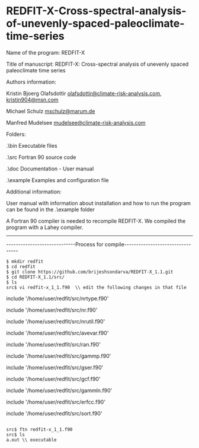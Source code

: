 # REDFIT-X-Cross-spectral-analysis-of-unevenly-spaced-paleoclimate-time-series

Name of the program: REDFIT-X



Title of manuscript: REDFIT-X: Cross-spectral analysis of unevenly spaced paleoclimate time series



Authors information:

Kristin Bjoerg Olafsdottir	olafsdottir@climate-risk-analysis.com, kristin904@msn.com

Michael Schulz			mschulz@marum.de

Manfred Mudelsee		mudelsee@climate-risk-analysis.com



Folders:

.\bin		      Executable files

.\src		      Fortran 90 source code

.\doc		      Documentation - User manual

.\example 	  Examples and configuration file




Additional information:

User manual with information about installation and how to run the program can be found in the .\example folder

A Fortran 90 compiler is needed to recompile REDFIT-X. We compiled the program with a Lahey compiler.

---------------------------------------------------------------------------------------------------------
-----------------------------Process for compile---------------------------------
~~~~~~~~~~~~~~~~~~~~~~
$ mkdir redfit
$ cd redfit
$ git clone https://github.com/brijeshsondarva/REDFIT-X_1.1.git
$ cd REDFIT-X_1.1/src/
$ ls
src$ vi redfit-x_1_1.f90  \\ edit the following changes in that file
~~~~~~~~~~~~~~~~~~~~~~
include '/home/user/redfit/src/nrtype.f90'

include '/home/user/redfit/src/nr.f90'

include '/home/user/redfit/src/nrutil.f90'

include '/home/user/redfit/src/avevar.f90'

include '/home/user/redfit/src/ran.f90'

include '/home/user/redfit/src/gammp.f90'

include '/home/user/redfit/src/gser.f90'

include '/home/user/redfit/src/gcf.f90'

include '/home/user/redfit/src/gammln.f90'

include '/home/user/redfit/src/erfcc.f90'

include '/home/user/redfit/src/sort.f90'

~~~~~~~~~~~~~~~~~~~~~~

src$ ftn redfit-x_1_1.f90
src$ ls
a.out \\ executable

~~~~~~~~~~~~~~~~~~~~~~
